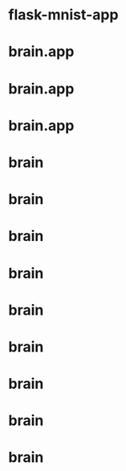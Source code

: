 # flask-mnist-app
# brain.app
# brain.app
# brain.app
# brain
# brain
# brain
# brain
# brain
# brain
# brain
# brain
# brain
